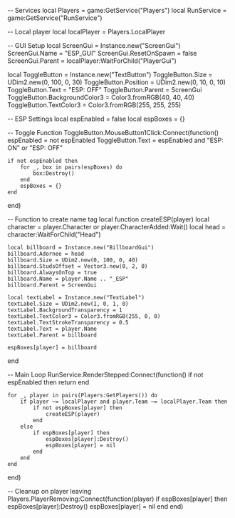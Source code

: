 -- Services
local Players = game:GetService("Players")
local RunService = game:GetService("RunService")

-- Local player
local localPlayer = Players.LocalPlayer

-- GUI Setup
local ScreenGui = Instance.new("ScreenGui")
ScreenGui.Name = "ESP_GUI"
ScreenGui.ResetOnSpawn = false
ScreenGui.Parent = localPlayer:WaitForChild("PlayerGui")

local ToggleButton = Instance.new("TextButton")
ToggleButton.Size = UDim2.new(0, 100, 0, 30)
ToggleButton.Position = UDim2.new(0, 10, 0, 10)
ToggleButton.Text = "ESP: OFF"
ToggleButton.Parent = ScreenGui
ToggleButton.BackgroundColor3 = Color3.fromRGB(40, 40, 40)
ToggleButton.TextColor3 = Color3.fromRGB(255, 255, 255)

-- ESP Settings
local espEnabled = false
local espBoxes = {}

-- Toggle Function
ToggleButton.MouseButton1Click:Connect(function()
    espEnabled = not espEnabled
    ToggleButton.Text = espEnabled and "ESP: ON" or "ESP: OFF"

    if not espEnabled then
        for _, box in pairs(espBoxes) do
            box:Destroy()
        end
        espBoxes = {}
    end
end)

-- Function to create name tag
local function createESP(player)
    local character = player.Character or player.CharacterAdded:Wait()
    local head = character:WaitForChild("Head")

    local billboard = Instance.new("BillboardGui")
    billboard.Adornee = head
    billboard.Size = UDim2.new(0, 100, 0, 40)
    billboard.StudsOffset = Vector3.new(0, 2, 0)
    billboard.AlwaysOnTop = true
    billboard.Name = player.Name .. "_ESP"
    billboard.Parent = ScreenGui

    local textLabel = Instance.new("TextLabel")
    textLabel.Size = UDim2.new(1, 0, 1, 0)
    textLabel.BackgroundTransparency = 1
    textLabel.TextColor3 = Color3.fromRGB(255, 0, 0)
    textLabel.TextStrokeTransparency = 0.5
    textLabel.Text = player.Name
    textLabel.Parent = billboard

    espBoxes[player] = billboard
end

-- Main Loop
RunService.RenderStepped:Connect(function()
    if not espEnabled then return end

    for _, player in pairs(Players:GetPlayers()) do
        if player ~= localPlayer and player.Team ~= localPlayer.Team then
            if not espBoxes[player] then
                createESP(player)
            end
        else
            if espBoxes[player] then
                espBoxes[player]:Destroy()
                espBoxes[player] = nil
            end
        end
    end
end)

-- Cleanup on player leaving
Players.PlayerRemoving:Connect(function(player)
    if espBoxes[player] then
        espBoxes[player]:Destroy()
        espBoxes[player] = nil
    end
end)
